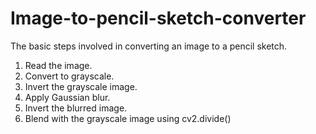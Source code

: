 # Image-to-pencil-sketch-converter

 The basic steps involved in converting an image to a pencil sketch.
  1. Read the image.
  2. Convert to grayscale.
  3. Invert the grayscale image.
  4. Apply Gaussian  blur.
  5. Invert the blurred image.
  6. Blend with the grayscale image using cv2.divide()
